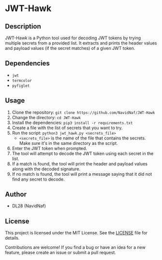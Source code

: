 # JWT-Hawk

## Description
JWT-Hawk is a Python tool used for decoding JWT tokens by trying multiple secrets from a provided list. It extracts and prints the header values and payload values (if the secret matches) of a given JWT token. 

## Dependencies
- `jwt`
- `termcolor`
- `pyfiglet`

## Usage
1. Clone the repository: `git clone https://github.com/NavidNaf/JWT-Hawk`
2. Change the directory: `cd JWT-Hawk`
3. Install the dependencies: `pip3 install -r requirements.txt`
4. Create a file with the list of secrets that you want to try.
5. Run the script: `python3 jwt_hawk.py <secrets_file>`
   - `<secrets_file>` is the name of the file that contains the secrets. Make sure it's in the same directory as the script.
6. Enter the JWT token when prompted.
7. The tool will attempt to decode the JWT token using each secret in the list.
8. If a match is found, the tool will print the header and payload values along with the decoded signature.
9. If no match is found, the tool will print a message saying that it did not find any secret to decode.

## Author
- DL28 (NavidNaf)

## License
This project is licensed under the MIT License. See the [LICENSE](LICENSE) file for details.


Contributions are welcome! If you find a bug or have an idea for a new feature, please create an issue or submit a pull request. 
